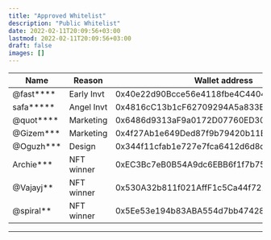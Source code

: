 ```yaml
---
title: "Approved Whitelist"
description: "Public Whitelist"
date: 2022-02-11T20:09:56+03:00
lastmod: 2022-02-11T20:09:56+03:00
draft: false
images: []
---
```

<div class="table-responsive">

| **Name** | **Reason** | **Wallet address**                  | **Amount** |
|----------|------------|-------------------------------------|------------|
| @fast****| Early Invt | 0x40e22d90Bcce56e4118fbe4C4404481d3B752bD2 | 14  |
| safa*****| Angel Invt | 0x4816cC13b1cF62709294A5a833BEc5d045De7EAC | 44  |
| @quot****| Marketing  | 0x6486d9313aF9a0172D07760ED309EA608b16c97e | 1   |
| @Gizem***| Marketing  | 0x4f27Ab1e649Ded87f9b79420b11B7c68d08E9432 | 4   |
| @Oguzh***| Design     | 0x344f11cfab1e727e7fca6412d6d8d4b6eaa45c71 | 1   |
| Archie***| NFT winner | 0xEC3Bc7eB0B54A9dc6EBB6f1f7b75c86b7D9aE079 | 1   |
| @Vajayj**| NFT winner | 0x530A32b811f021AffF1c5Ca44f721c157af75388 | 1   |
| @spiral**| NFT winner | 0x5Ee53e194b83ABA554d7bb47428E23360cCd731e | 1   |

</div>

------------

